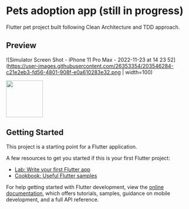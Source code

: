 # Pets adoption app (still in progress)

Flutter pet project built following Clean Architecture and TDD approach.

## Preview

![Simulator Screen Shot - iPhone 11 Pro Max - 2022-11-23 at 14 23 52](https://user-images.githubusercontent.com/26353354/203546284-c21e2eb3-fd56-4801-908f-e0a610283e32.png | width=100)

<img src="https://user-images.githubusercontent.com/26353354/203546284-c21e2eb3-fd56-4801-908f-e0a610283e32.png" width="100px" />

## Getting Started

This project is a starting point for a Flutter application.

A few resources to get you started if this is your first Flutter project:

- [Lab: Write your first Flutter app](https://docs.flutter.dev/get-started/codelab)
- [Cookbook: Useful Flutter samples](https://docs.flutter.dev/cookbook)

For help getting started with Flutter development, view the
[online documentation](https://docs.flutter.dev/), which offers tutorials,
samples, guidance on mobile development, and a full API reference.
